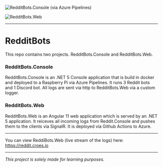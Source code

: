 ![RedditBots.Console (via Azure Pipelines)](https://dev.azure.com/marcelcroes24/RedditBots/_apis/build/status/docker%20build)

![RedditBots.Web](https://github.com/Marcel0024/RedditBots/workflows/RedditBots.Web/badge.svg)

<hr/>

# RedditBots
This repo contains two projects. RedditBots.Console and RedditBots.Web.

### RedditBots.Console
RedditBots.Console is an .NET 5 Console application that is build in docker and deployed to a Raspberry Pi via Azure Pipelines.
It runs 3 Reddit bots and 1 Discord bot. All logs are sent via http to RedditBots.Web via a custom logger.

### RedditBots.Web
RedditBots.Web is an Angular 11 web application which is served by an .NET 5 application. It reiceves all incoming logs from Reddit.Console and pushes them to the clients via SignalR. It is deployed via Github Actions to Azure.

<hr/>

You can view ReddiBots.Web (live stream of the logs) here: https://reddit.croes.io

<hr />

*This project is solely made for learning purposes.*
